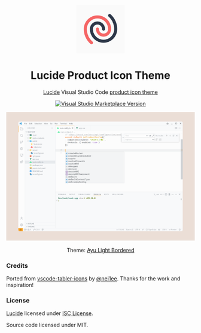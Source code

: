 <p align="center">
<img src="https://github.com/ZTL-UwU/vscode-icons-lucide/blob/main/icon.png?raw=true" height="130" width="130"/>
</p>

<h1 align="center">Lucide Product Icon Theme</h1>

<p align="center"><a href="https://lucide.dev/">Lucide</a> Visual Studio Code <a href="https://code.visualstudio.com/api/extension-guides/product-icon-theme">product icon theme</a></p>


<p align="center">
<a href="https://marketplace.visualstudio.com/items?itemName=ZTL-UwU.icons-lucide" target="__blank"><img src="https://img.shields.io/visual-studio-marketplace/v/ztluwu.lucide-icons.svg?color=EBDED6&amp;label=Marketplace&logo=visual-studio-code" alt="Visual Studio Marketplace Version" /></a>
</p>

<p align="center">
<img src="https://github.com/ZTL-UwU/vscode-icons-lucide/blob/main/preview.png?raw=true"/>
</p>

<p align="center">
Theme: <a href="https://vscodethemes.com/e/teabyii.ayu/ayu-light-bordered" target="__blank">Ayu Light Bordered</a>
</p>

### Credits

Ported from [vscode-tabler-icons](https://github.com/nei1ee/vscode-tabler-icons) by [@nei1ee](https://github.com/nei1ee). Thanks for the work and inspiration!

### License

[Lucide](https://github.com/lucide-icons/lucide) licensed under [ISC License](https://github.com/lucide-icons/lucide/blob/main/LICENSE).

Source code licensed under MIT.